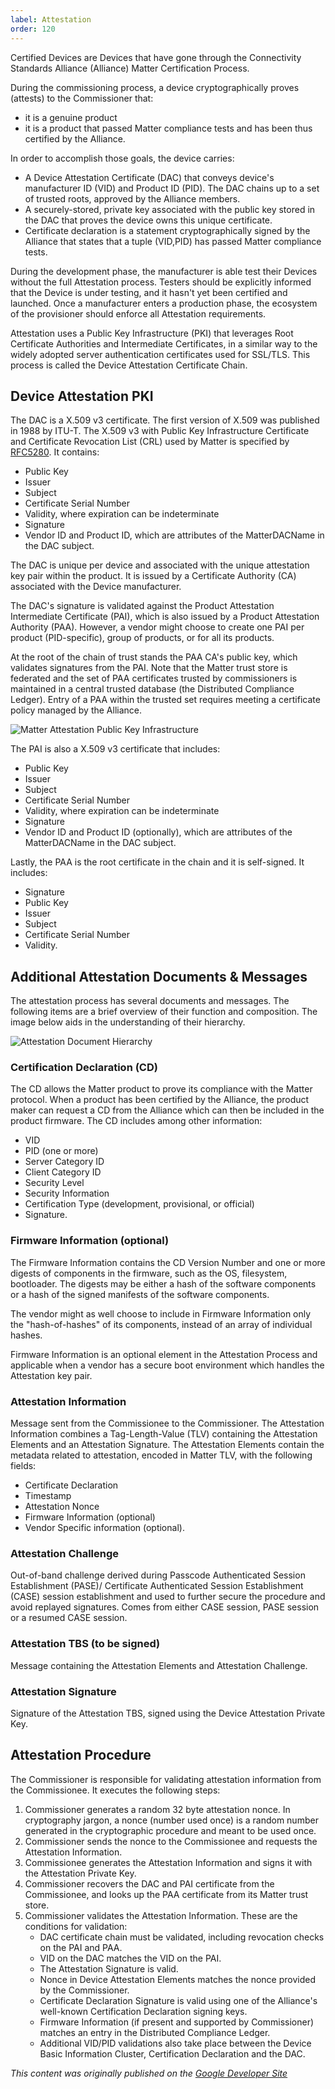 ```yaml
---
label: Attestation
order: 120
---
```

Certified Devices are Devices that have gone through the Connectivity Standards Alliance (Alliance) Matter Certification Process.

During the commissioning process, a device cryptographically proves (attests) to the Commissioner that:

- it is a genuine product
- it is a product that passed Matter compliance tests and has been thus certified by the Alliance.

In order to accomplish those goals, the device carries:

- A Device Attestation Certificate (DAC) that conveys device's manufacturer ID (VID) and Product ID (PID). The DAC chains up to a set of trusted roots, approved by the Alliance members.
- A securely-stored, private key associated with the public key stored in the DAC that proves the device owns this unique certificate.
- Certificate declaration is a statement cryptographically signed by the Alliance that states that a tuple (VID,PID) has passed Matter compliance tests.

During the development phase, the manufacturer is able test their Devices without the full Attestation process. Testers should be explicitly informed that the Device is under testing, and it hasn't yet been certified and launched. Once a manufacturer enters a production phase, the ecosystem of the provisioner should enforce all Attestation requirements.

Attestation uses a Public Key Infrastructure (PKI) that leverages Root Certificate Authorities and Intermediate Certificates, in a similar way to the widely adopted server authentication certificates used for SSL/TLS. This process is called the Device Attestation Certificate Chain.

## Device Attestation PKI

The DAC is a X.509 v3 certificate. The first version of X.509 was published in 1988 by ITU-T. The X.509 v3 with Public Key Infrastructure Certificate and Certificate Revocation List (CRL) used by Matter is specified by [RFC5280](https://datatracker.ietf.org/doc/html/rfc5280). It contains:

- Public Key
- Issuer
- Subject
- Certificate Serial Number
- Validity, where expiration can be indeterminate
- Signature
- Vendor ID and Product ID, which are attributes of the MatterDACName in the DAC subject.

The DAC is unique per device and associated with the unique attestation key pair within the product. It is issued by a Certificate Authority (CA) associated with the Device manufacturer.

The DAC's signature is validated against the Product Attestation Intermediate Certificate (PAI), which is also issued by a Product Attestation Authority (PAA). However, a vendor might choose to create one PAI per product (PID-specific), group of products, or for all its products.

At the root of the chain of trust stands the PAA CA's public key, which validates signatures from the PAI. Note that the Matter trust store is federated and the set of PAA certificates trusted by commissioners is maintained in a central trusted database (the Distributed Compliance Ledger). Entry of a PAA within the trusted set requires meeting a certificate policy managed by the Alliance.

![Matter Attestation Public Key Infrastructure](/static/primer-attestation-pki.png)

The PAI is also a X.509 v3 certificate that includes:

- Public Key
- Issuer
- Subject
- Certificate Serial Number
- Validity, where expiration can be indeterminate
- Signature
- Vendor ID and Product ID (optionally), which are attributes of the MatterDACName in the DAC subject.

Lastly, the PAA is the root certificate in the chain and it is self-signed. It includes:

- Signature
- Public Key
- Issuer
- Subject
- Certificate Serial Number
- Validity.

## Additional Attestation Documents & Messages

The attestation process has several documents and messages. The following items are a brief overview of their function and composition. The image below aids in the understanding of their hierarchy.

![Attestation Document Hierarchy](/static/primer-attestation-document-hierarchy.png)

### Certification Declaration (CD)

The CD allows the Matter product to prove its compliance with the Matter protocol. When a product has been certified by the Alliance, the product maker can request a CD from the Alliance which can then be included in the product firmware. The CD includes among other information:

- VID
- PID (one or more)
- Server Category ID
- Client Category ID
- Security Level
- Security Information
- Certification Type (development, provisional, or official)
- Signature.

### Firmware Information (optional)

The Firmware Information contains the CD Version Number and one or more digests of components in the firmware, such as the OS, filesystem, bootloader. The digests may be either a hash of the software components or a hash of the signed manifests of the software components.

The vendor might as well choose to include in Firmware Information only the "hash-of-hashes" of its components, instead of an array of individual hashes.

Firmware Information is an optional element in the Attestation Process and applicable when a vendor has a secure boot environment which handles the Attestation key pair.

### Attestation Information

Message sent from the Commissionee to the Commissioner. The Attestation Information combines a Tag-Length-Value (TLV) containing the Attestation Elements and an Attestation Signature. The Attestation Elements contain the metadata related to attestation, encoded in Matter TLV, with the following fields:

- Certificate Declaration
- Timestamp
- Attestation Nonce
- Firmware Information (optional)
- Vendor Specific information (optional).

### Attestation Challenge

Out-of-band challenge derived during Passcode Authenticated Session Establishment (PASE)/ Certificate Authenticated Session Establishment (CASE) session establishment and used to further secure the procedure and avoid replayed signatures. Comes from either CASE session, PASE session or a resumed CASE session.

### Attestation TBS (to be signed)

Message containing the Attestation Elements and Attestation Challenge.

### Attestation Signature

Signature of the Attestation TBS, signed using the Device Attestation Private Key.

## Attestation Procedure

The Commissioner is responsible for validating attestation information from the Commissionee. It executes the following steps:

1. Commissioner generates a random 32 byte attestation nonce. In cryptography jargon, a nonce (number used once) is a random number generated in the cryptographic procedure and meant to be used once.
2. Commissioner sends the nonce to the Commissionee and requests the Attestation Information.
3. Commissionee generates the Attestation Information and signs it with the Attestation Private Key.
4. Commissioner recovers the DAC and PAI certificate from the Commissionee, and looks up the PAA certificate from its Matter trust store.
5. Commissioner validates the Attestation Information. These are the conditions for validation:
    - DAC certificate chain must be validated, including revocation checks on the PAI and PAA.
    - VID on the DAC matches the VID on the PAI.
    - The Attestation Signature is valid.
    - Nonce in Device Attestation Elements matches the nonce provided by the Commissioner.
    - Certificate Declaration Signature is valid using one of the Alliance's well-known Certification Declaration signing keys.
    - Firmware Information (if present and supported by Commissioner) matches an entry in the Distributed Compliance Ledger.
    - Additional VID/PID validations also take place between the Device Basic Information Cluster, Certification Declaration and the DAC.

_This content was originally published on the [Google Developer Site](https://developers.home.google.com/matter/primer)_

